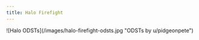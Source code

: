 ```yaml
---
title: Halo Firefight
---
```


<span class="image main">
![Halo ODSTs](/images/halo-firefight-odsts.jpg "ODSTs by u/pidgeonpete")
</span>